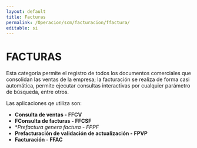 ```yaml
---
layout: default
title: Facturas
permalink: /Operacion/scm/facturacion/ffactura/
editable: si
---
```


# FACTURAS  

Esta categoría permite el registro de todos los documentos comerciales que consolidan las ventas de la empresa; la facturación se realiza de forma casi automática, permite ejecutar consultas interactivas por cualquier parámetro de búsqueda, entre otros.  

Las aplicaciones qe utiliza son:  

* **Consulta de ventas - FFCV**  
* **FConsulta de facturas - FFCSF**  
* **Prefactura genera factura - FPPF* 
* **Prefacturación de validación de actualización - FPVP**  
* **Facturación - FFAC**  

